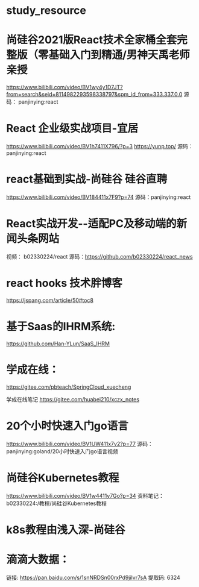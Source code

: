 # study_resource


# 尚硅谷2021版React技术全家桶全套完整版（零基础入门到精通/男神天禹老师亲授
https://www.bilibili.com/video/BV1wy4y1D7JT?from=search&seid=8114982293598338797&spm_id_from=333.337.0.0
源码： panjinying:react

# React 企业级实战项目-宜居
https://www.bilibili.com/video/BV1h7411X796/?p=3
https://yunp.top/
源码：panjinying:react

# react基础到实战-尚硅谷 硅谷直聘
https://www.bilibili.com/video/BV184411x7F9?p=74
源码：panjinying:react

# React实战开发--适配PC及移动端的新闻头条网站
视频： b02330224/react
源码：https://github.com/b02330224/react_news

# react hooks 技术胖博客
https://jspang.com/article/50#toc8

# 基于Saas的IHRM系统:
https://github.com/Han-YLun/SaaS_IHRM



# 学成在线：
https://gitee.com/pbteach/SpringCloud_xuecheng

学成在线笔记
https://gitee.com/huabei210/xczx_notes

# 20个小时快速入门go语言
https://www.bilibili.com/video/BV1UW411x7v2?p=77
源码： panjinying:goland/20小时快速入门go语言视频

# 尚硅谷Kubernetes教程
https://www.bilibili.com/video/BV1w4411y7Go?p=34
资料笔记：b02330224:/教程/尚硅谷Kubernetes教程

# k8s教程由浅入深-尚硅谷

# 滴滴大数据：
链接: https://pan.baidu.com/s/1snNRDSn00rxPd9jilvr7sA 提取码: 6324
